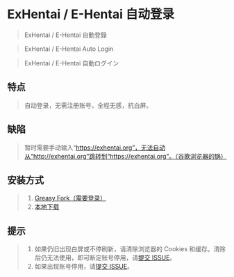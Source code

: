 # ExHentai / E-Hentai 自动登录

> ExHentai / E-Hentai 自動登錄

> ExHentai / E-Hentai Auto Login

> ExHentai / E-Hentai 自動ログイン


## 特点
> 自动登录，无需注册账号，全程无感，抗白屏。

## 缺陷
> 暂时需要手动输入“https://exhentai.org”，无法自动从“http://exhentai.org”跳转到“https://exhentai.org”。（谷歌浏览器的锅）

## 安装方式
> 1. [Greasy Fork（需要登录）](https://greasyfork.org/zh-CN/scripts/395719-exhentai-e-hentai-%E8%87%AA%E5%8A%A8%E7%99%BB%E5%BD%95)
> 2. [本地下载](https://github.com/voltachan/exhentai/raw/master/ExHentai.user.js/ExHentai.user.js)

## 提示
> 1. 如果仍旧出现白屏或不停刷新，请清除浏览器的 Cookies 和缓存。清除后仍无法使用，即可断定账号停用，请[提交 ISSUE](https://github.com/voltachan/exhentai/issues/new)。
> 2. 如果出现账号停用，请[提交 ISSUE](https://github.com/voltachan/exhentai/issues/new)。
